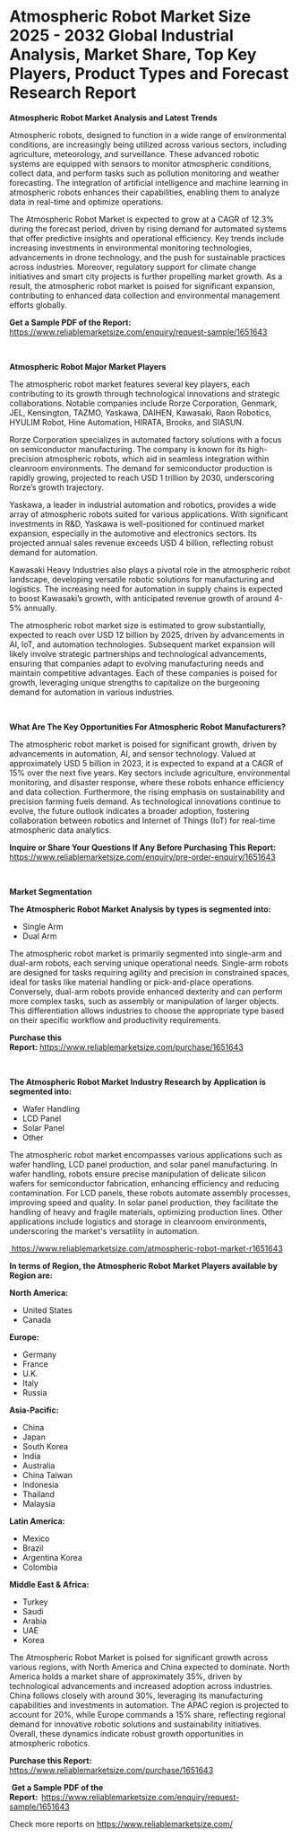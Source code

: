 <p><h1>Atmospheric Robot Market Size 2025 - 2032 Global Industrial Analysis, Market Share, Top Key Players, Product Types and Forecast Research Report</h1></p><p><strong>Atmospheric Robot Market Analysis and Latest Trends</strong></p>
<p><p>Atmospheric robots, designed to function in a wide range of environmental conditions, are increasingly being utilized across various sectors, including agriculture, meteorology, and surveillance. These advanced robotic systems are equipped with sensors to monitor atmospheric conditions, collect data, and perform tasks such as pollution monitoring and weather forecasting. The integration of artificial intelligence and machine learning in atmospheric robots enhances their capabilities, enabling them to analyze data in real-time and optimize operations.</p><p>The Atmospheric Robot Market is expected to grow at a CAGR of 12.3% during the forecast period, driven by rising demand for automated systems that offer predictive insights and operational efficiency. Key trends include increasing investments in environmental monitoring technologies, advancements in drone technology, and the push for sustainable practices across industries. Moreover, regulatory support for climate change initiatives and smart city projects is further propelling market growth. As a result, the atmospheric robot market is poised for significant expansion, contributing to enhanced data collection and environmental management efforts globally.</p></p>
<p><strong>Get a Sample PDF of the Report:&nbsp;</strong> <a href="https://www.reliablemarketsize.com/enquiry/request-sample/1651643?utm_campaign=2005&utm_medium=2&utm_source=Github&utm_content=ia&utm_term=17022025&utm_id=atmospheric-robot">https://www.reliablemarketsize.com/enquiry/request-sample/1651643</a></p>
<p>&nbsp;</p>
<p><strong>Atmospheric Robot Major Market Players</strong></p>
<p><p>The atmospheric robot market features several key players, each contributing to its growth through technological innovations and strategic collaborations. Notable companies include Rorze Corporation, Genmark, JEL, Kensington, TAZMO, Yaskawa, DAIHEN, Kawasaki, Raon Robotics, HYULIM Robot, Hine Automation, HIRATA, Brooks, and SIASUN.</p><p>Rorze Corporation specializes in automated factory solutions with a focus on semiconductor manufacturing. The company is known for its high-precision atmospheric robots, which aid in seamless integration within cleanroom environments. The demand for semiconductor production is rapidly growing, projected to reach USD 1 trillion by 2030, underscoring Rorze’s growth trajectory.</p><p>Yaskawa, a leader in industrial automation and robotics, provides a wide array of atmospheric robots suited for various applications. With significant investments in R&D, Yaskawa is well-positioned for continued market expansion, especially in the automotive and electronics sectors. Its projected annual sales revenue exceeds USD 4 billion, reflecting robust demand for automation.</p><p>Kawasaki Heavy Industries also plays a pivotal role in the atmospheric robot landscape, developing versatile robotic solutions for manufacturing and logistics. The increasing need for automation in supply chains is expected to boost Kawasaki’s growth, with anticipated revenue growth of around 4-5% annually.</p><p>The atmospheric robot market size is estimated to grow substantially, expected to reach over USD 12 billion by 2025, driven by advancements in AI, IoT, and automation technologies. Subsequent market expansion will likely involve strategic partnerships and technological advancements, ensuring that companies adapt to evolving manufacturing needs and maintain competitive advantages. Each of these companies is poised for growth, leveraging unique strengths to capitalize on the burgeoning demand for automation in various industries.</p></p>
<p>&nbsp;</p>
<p><strong>What Are The Key Opportunities For Atmospheric Robot Manufacturers?</strong></p>
<p><p>The atmospheric robot market is poised for significant growth, driven by advancements in automation, AI, and sensor technology. Valued at approximately USD 5 billion in 2023, it is expected to expand at a CAGR of 15% over the next five years. Key sectors include agriculture, environmental monitoring, and disaster response, where these robots enhance efficiency and data collection. Furthermore, the rising emphasis on sustainability and precision farming fuels demand. As technological innovations continue to evolve, the future outlook indicates a broader adoption, fostering collaboration between robotics and Internet of Things (IoT) for real-time atmospheric data analytics.</p></p>
<p><strong>Inquire or Share Your Questions If Any Before Purchasing This Report:</strong> <a href="https://www.reliablemarketsize.com/enquiry/pre-order-enquiry/1651643?utm_campaign=2005&utm_medium=2&utm_source=Github&utm_content=ia&utm_term=17022025&utm_id=atmospheric-robot">https://www.reliablemarketsize.com/enquiry/pre-order-enquiry/1651643</a></p>
<p>&nbsp;</p>
<p><strong>Market Segmentation</strong></p>
<p><strong>The Atmospheric Robot Market Analysis by types is segmented into:</strong></p>
<p><ul><li>Single Arm</li><li>Dual Arm</li></ul></p>
<p><p>The atmospheric robot market is primarily segmented into single-arm and dual-arm robots, each serving unique operational needs. Single-arm robots are designed for tasks requiring agility and precision in constrained spaces, ideal for tasks like material handling or pick-and-place operations. Conversely, dual-arm robots provide enhanced dexterity and can perform more complex tasks, such as assembly or manipulation of larger objects. This differentiation allows industries to choose the appropriate type based on their specific workflow and productivity requirements.</p></p>
<p><strong>Purchase this Report:&nbsp;</strong><a href="https://www.reliablemarketsize.com/purchase/1651643?utm_campaign=2005&utm_medium=2&utm_source=Github&utm_content=ia&utm_term=17022025&utm_id=atmospheric-robot">https://www.reliablemarketsize.com/purchase/1651643</a></p>
<p>&nbsp;</p>
<p><strong>The Atmospheric Robot Market Industry Research by Application is segmented into:</strong></p>
<p><ul><li>Wafer Handling</li><li>LCD Panel</li><li>Solar Panel</li><li>Other</li></ul></p>
<p><p>The atmospheric robot market encompasses various applications such as wafer handling, LCD panel production, and solar panel manufacturing. In wafer handling, robots ensure precise manipulation of delicate silicon wafers for semiconductor fabrication, enhancing efficiency and reducing contamination. For LCD panels, these robots automate assembly processes, improving speed and quality. In solar panel production, they facilitate the handling of heavy and fragile materials, optimizing production lines. Other applications include logistics and storage in cleanroom environments, underscoring the market's versatility in automation.</p></p>
<p><a href="https://www.reliablemarketsize.com/atmospheric-robot-market-r1651643?utm_campaign=2005&utm_medium=2&utm_source=Github&utm_content=ia&utm_term=17022025&utm_id=atmospheric-robot">&nbsp;https://www.reliablemarketsize.com/atmospheric-robot-market-r1651643</a></p>
<p><strong>In terms of Region, the Atmospheric Robot Market Players available by Region are:</strong></p>
<p>
    <p> <strong> North America: </strong>
        <ul>
            <li>United States</li>
            <li>Canada</li>
        </ul>
        </p> 
    <p> <strong> Europe: </strong>
        <ul>
            <li>Germany</li>
            <li>France</li>
            <li>U.K.</li>
            <li>Italy</li>
            <li>Russia</li>
        </ul>
        </p> 
    <p> <strong> Asia-Pacific: </strong>
        <ul>
            <li>China</li>
            <li>Japan</li>
            <li>South Korea</li>
            <li>India</li>
            <li>Australia</li>
            <li>China Taiwan</li>
            <li>Indonesia</li>
            <li>Thailand</li>
            <li>Malaysia</li>
        </ul>
        </p> 
    <p> <strong> Latin America: </strong>
        <ul>
            <li>Mexico</li>
            <li>Brazil</li>
            <li>Argentina Korea</li>
            <li>Colombia</li>
        </ul>
        </p> 
    <p> <strong> Middle East & Africa: </strong>
        <ul>
            <li>Turkey</li>
            <li>Saudi</li>
            <li>Arabia</li>
            <li>UAE</li>
            <li>Korea</li>
        </ul>
    </p>
    </p>
<p><p>The Atmospheric Robot Market is poised for significant growth across various regions, with North America and China expected to dominate. North America holds a market share of approximately 35%, driven by technological advancements and increased adoption across industries. China follows closely with around 30%, leveraging its manufacturing capabilities and investments in automation. The APAC region is projected to account for 20%, while Europe commands a 15% share, reflecting regional demand for innovative robotic solutions and sustainability initiatives. Overall, these dynamics indicate robust growth opportunities in atmospheric robotics.</p></p>
<p><strong>Purchase this Report: </strong><a href="https://www.reliablemarketsize.com/purchase/1651643?utm_campaign=2005&utm_medium=2&utm_source=Github&utm_content=ia&utm_term=17022025&utm_id=atmospheric-robot">https://www.reliablemarketsize.com/purchase/1651643</a></p>
<p>&nbsp;<strong>Get a Sample PDF of the Report:&nbsp;&nbsp;</strong><a href="https://www.reliablemarketsize.com/enquiry/request-sample/1651643?utm_campaign=2005&utm_medium=2&utm_source=Github&utm_content=ia&utm_term=17022025&utm_id=atmospheric-robot">https://www.reliablemarketsize.com/enquiry/request-sample/1651643</a></p>
<p><strong></strong></p>
<p>Check more reports on <a href="https://www.reliablemarketsize.com/?utm_campaign=2005&utm_medium=2&utm_source=Github&utm_content=ia&utm_term=17022025&utm_id=atmospheric-robot">https://www.reliablemarketsize.com/</a></p>
